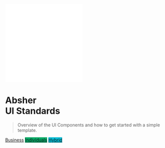 ![logo](images/absher.png ':size=200x200:disabled')

# Absher <br/>UI Standards

> Overview of the UI Components and how to get started with a simple template. 

<!-- - Simple and lightweight
- No statically built html files
- Multiple themes -->

<!-- [GitHub](https://github.com/docsifyjs/docsify/) -->
<a href="/ui/business/#/README">Business</a>
<a href="/ui/individuals/#/README" style="background: #00ab67 !important;border-color: #00ab67;">Individuals</a>
<a href="/ui/hybrid/#/README" style="background: #00bcd4 !important;border-color: #00bcd4;">Hybrid</a>